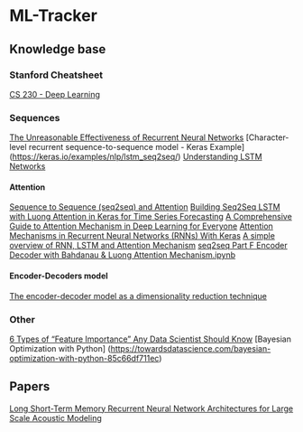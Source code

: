 # ML-Tracker
## Knowledge base
### Stanford Cheatsheet
[CS 230 - Deep Learning](https://stanford.edu/~shervine/teaching/cs-230/cheatsheet-convolutional-neural-networks)
### Sequences
[The Unreasonable Effectiveness of Recurrent Neural Networks](http://karpathy.github.io/2015/05/21/rnn-effectiveness/)
[Character-level recurrent sequence-to-sequence model - Keras Example] (https://keras.io/examples/nlp/lstm_seq2seq/)
[Understanding LSTM Networks](https://colah.github.io/posts/2015-08-Understanding-LSTMs/)
#### Attention
[Sequence to Sequence (seq2seq) and Attention](https://lena-voita.github.io/nlp_course/seq2seq_and_attention.html)
[Building Seq2Seq LSTM with Luong Attention in Keras for Time Series Forecasting](https://levelup.gitconnected.com/building-seq2seq-lstm-with-luong-attention-in-keras-for-time-series-forecasting-1ee00958decb)
[A Comprehensive Guide to Attention Mechanism in Deep Learning for Everyone](https://www.analyticsvidhya.com/blog/2019/11/comprehensive-guide-attention-mechanism-deep-learning/)
[Attention Mechanisms in Recurrent Neural Networks (RNNs) With Keras](https://blog.paperspace.com/seq-to-seq-attention-mechanism-keras/)
[A simple overview of RNN, LSTM and Attention Mechanism](https://medium.com/swlh/a-simple-overview-of-rnn-lstm-and-attention-mechanism-9e844763d07b)
[seq2seq Part F Encoder Decoder with Bahdanau & Luong  Attention Mechanism.ipynb](https://colab.research.google.com/github/kmkarakaya/ML_tutorials/blob/master/seq2seq_Part_F_Encoder_Decoder_with_Bahdanau_%26_Luong_Attention_Mechanism.ipynb#scrollTo=fm4n9GWCB0mk)
#### Encoder-Decoders model
[The encoder-decoder model as a dimensionality reduction technique](https://ekamperi.github.io/machine%20learning/2021/01/21/encoder-decoder-model.html)
### Other
[6 Types of “Feature Importance” Any Data Scientist Should Know](https://towardsdatascience.com/6-types-of-feature-importance-any-data-scientist-should-master-1bfd566f21c9)
[Bayesian Optimization with Python] (https://towardsdatascience.com/bayesian-optimization-with-python-85c66df711ec)

## Papers
[Long Short-Term Memory Recurrent Neural Network Architectures
for Large Scale Acoustic Modeling](https://static.googleusercontent.com/media/research.google.com/en//pubs/archive/43905.pdf)
